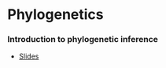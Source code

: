 # Phylogenetics

### Introduction to phylogenetic inference

 * [Slides](http://bedford.io/projects/sismid/phylogenetics/slides.html)
